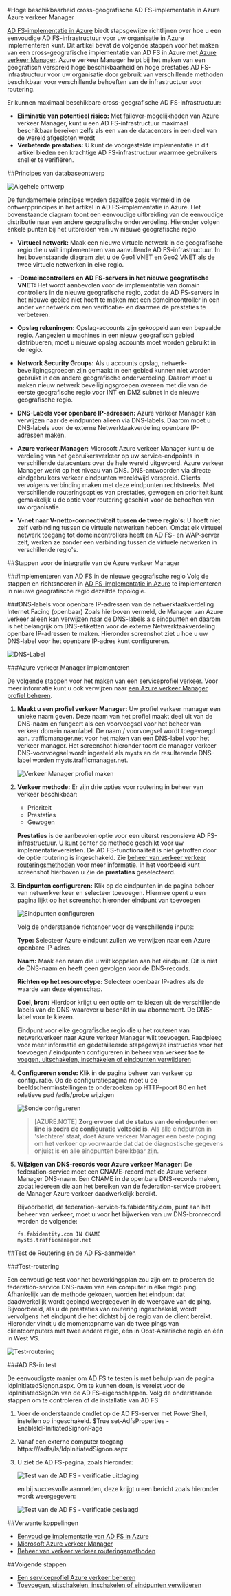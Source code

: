 <properties
    pageTitle="Hoge beschikbaarheid cross-geografische AD FS-implementatie in Azure Azure verkeer Manager | Microsoft Azure"
    description="In dit document leert u het implementeren van AD FS in Azure voor hoge beschikbaarheid."
    keywords="AD fs met Azure verkeer manager, adfs met Azure verkeer Manager, geografische, multi-datacenter, geografische datacenters, meerdere geografische datacenters, implementeren van AD FS in azure, azure adfs, azure adfs, azure ad fs implementeren, implementeren van AD FS, implementeren van ad fs, adfs in azure, implementeren van AD FS in azure, implementeren van AD FS in azure, adfs azure, inleiding tot AD FS, Azure, AD FS in Azure, iaas , ADFS, adfs verplaatsen naar azure"
    services="active-directory"
    documentationCenter=""
    authors="anandyadavmsft"
    manager="femila"
    editor=""/>

<tags
    ms.service="active-directory"
    ms.workload="identity"
    ms.tgt_pltfrm="na"
    ms.devlang="na"
    ms.topic="get-started-article"
    ms.date="09/01/2016"
    ms.author="anandy;billmath"/>
    
#<a name="high-availability-cross-geographic-ad-fs-deployment-in-azure-with-azure-traffic-manager"></a>Hoge beschikbaarheid cross-geografische AD FS-implementatie in Azure Azure verkeer Manager

[AD FS-implementatie in Azure](active-directory-aadconnect-azure-adfs.md) biedt stapsgewijze richtlijnen over hoe u een eenvoudige AD FS-infrastructuur voor uw organisatie in Azure implementeren kunt. Dit artikel bevat de volgende stappen voor het maken van een cross-geografische implementatie van AD FS in Azure met [Azure verkeer Manager](../traffic-manager/traffic-manager-overview.md). Azure verkeer Manager helpt bij het maken van een geografisch verspreid hoge beschikbaarheid en hoge prestaties AD FS-infrastructuur voor uw organisatie door gebruik van verschillende methoden beschikbaar voor verschillende behoeften van de infrastructuur voor routering.

Er kunnen maximaal beschikbare cross-geografische AD FS-infrastructuur:

* **Eliminatie van potentieel risico:** Met failover-mogelijkheden van Azure verkeer Manager, kunt u een AD FS-infrastructuur maximaal beschikbaar bereiken zelfs als een van de datacenters in een deel van de wereld afgesloten wordt
* **Verbeterde prestaties:** U kunt de voorgestelde implementatie in dit artikel bieden een krachtige AD FS-infrastructuur waarmee gebruikers sneller te verifiëren. 

##<a name="design-principles"></a>Principes van databaseontwerp

![Algehele ontwerp](./media/active-directory-adfs-in-azure-with-azure-traffic-manager/blockdiagram.png)

De fundamentele principes worden dezelfde zoals vermeld in de ontwerpprincipes in het artikel in AD FS-implementatie in Azure. Het bovenstaande diagram toont een eenvoudige uitbreiding van de eenvoudige distributie naar een andere geografische onderverdeling. Hieronder volgen enkele punten bij het uitbreiden van uw nieuwe geografische regio

* **Virtueel netwerk:** Maak een nieuwe virtuele netwerk in de geografische regio die u wilt implementeren van aanvullende AD FS-infrastructuur. In het bovenstaande diagram ziet u de Geo1 VNET en Geo2 VNET als de twee virtuele netwerken in elke regio.

* **-Domeincontrollers en AD FS-servers in het nieuwe geografische VNET:** Het wordt aanbevolen voor de implementatie van domain controllers in de nieuwe geografische regio, zodat de AD FS-servers in het nieuwe gebied niet hoeft te maken met een domeincontroller in een ander ver netwerk om een verificatie- en daarmee de prestaties te verbeteren.

* **Opslag rekeningen:** Opslag-accounts zijn gekoppeld aan een bepaalde regio. Aangezien u machines in een nieuw geografisch gebied distribueren, moet u nieuwe opslag accounts moet worden gebruikt in de regio.  

* **Network Security Groups:** Als u accounts opslag, netwerk-beveiligingsgroepen zijn gemaakt in een gebied kunnen niet worden gebruikt in een andere geografische onderverdeling. Daarom moet u maken nieuw netwerk beveiligingsgroepen overeen met die van de eerste geografische regio voor INT en DMZ subnet in de nieuwe geografische regio.

* **DNS-Labels voor openbare IP-adressen:** Azure verkeer Manager kan verwijzen naar de eindpunten alleen via DNS-labels. Daarom moet u DNS-labels voor de externe Netwerktaakverdeling openbare IP-adressen maken.

* **Azure verkeer Manager:** Microsoft Azure verkeer Manager kunt u de verdeling van het gebruikersverkeer op uw service-endpoints in verschillende datacenters over de hele wereld uitgevoerd. Azure verkeer Manager werkt op het niveau van DNS. DNS-antwoorden via directe eindgebruikers verkeer eindpunten wereldwijd verspreid. Clients vervolgens verbinding maken met deze eindpunten rechtstreeks. Met verschillende routeringsopties van prestaties, gewogen en prioriteit kunt gemakkelijk u de optie voor routering geschikt voor de behoeften van uw organisatie. 

* **V-net naar V-netto-connectiviteit tussen de twee regio's:** U hoeft niet zelf verbinding tussen de virtuele netwerken hebben. Omdat elk virtueel netwerk toegang tot domeincontrollers heeft en AD FS- en WAP-server zelf, werken ze zonder een verbinding tussen de virtuele netwerken in verschillende regio's. 

##<a name="steps-to-integrate-azure-traffic-manager"></a>Stappen voor de integratie van de Azure verkeer Manager

###<a name="deploy-ad-fs-in-the-new-geographical-region"></a>Implementeren van AD FS in de nieuwe geografische regio
Volg de stappen en richtsnoeren in [AD FS-implementatie in Azure](active-directory-aadconnect-azure-adfs.md) te implementeren in nieuwe geografische regio dezelfde topologie.

###<a name="dns-labels-for-public-ip-addresses-of-the-internet-facing-public-load-balancers"></a>DNS-labels voor openbare IP-adressen van de netwerktaakverdeling Internet Facing (openbaar)
Zoals hierboven vermeld, de Manager van Azure verkeer alleen kan verwijzen naar de DNS-labels als eindpunten en daarom is het belangrijk om DNS-etiketten voor de externe Netwerktaakverdeling openbare IP-adressen te maken. Hieronder screenshot ziet u hoe u uw DNS-label voor het openbare IP-adres kunt configureren. 

![DNS-Label](./media/active-directory-adfs-in-azure-with-azure-traffic-manager/eastfabstsdnslabel.png)

###<a name="deploying-azure-traffic-manager"></a>Azure verkeer Manager implementeren

De volgende stappen voor het maken van een serviceprofiel verkeer. Voor meer informatie kunt u ook verwijzen naar [een Azure verkeer Manager profiel beheren](../traffic-manager/traffic-manager-manage-profiles.md).

1. **Maakt u een profiel verkeer Manager:** Uw profiel verkeer manager een unieke naam geven. Deze naam van het profiel maakt deel uit van de DNS-naam en fungeert als een voorvoegsel voor het beheer van verkeer domein naamlabel. De naam / voorvoegsel wordt toegevoegd aan. trafficmanager.net voor het maken van een DNS-label voor het verkeer manager. Het screenshot hieronder toont de manager verkeer DNS-voorvoegsel wordt ingesteld als mysts en de resulterende DNS-label worden mysts.trafficmanager.net. 

    ![Verkeer Manager profiel maken](./media/active-directory-adfs-in-azure-with-azure-traffic-manager/trafficmanager01.png)
 
2. **Verkeer methode:** Er zijn drie opties voor routering in beheer van verkeer beschikbaar:

    * Prioriteit 
    * Prestaties
    * Gewogen
    
    **Prestaties** is de aanbevolen optie voor een uiterst responsieve AD FS-infrastructuur. U kunt echter de methode geschikt voor uw implementatievereisten. De AD FS-functionaliteit is niet getroffen door de optie routering is ingeschakeld. Zie [beheer van verkeer verkeer routeringsmethoden](../traffic-manager/traffic-manager-routing-methods.md) voor meer informatie. In het voorbeeld kunt screenshot hierboven u Zie de **prestaties** geselecteerd.
   
3.  **Eindpunten configureren:** Klik op de eindpunten in de pagina beheer van netwerkverkeer en selecteer toevoegen. Hiermee opent u een pagina lijkt op het screenshot hieronder eindpunt van toevoegen
 
    ![Eindpunten configureren](./media/active-directory-adfs-in-azure-with-azure-traffic-manager/eastfsendpoint.png)
 
    Volg de onderstaande richtsnoer voor de verschillende inputs:

    **Type:** Selecteer Azure eindpunt zullen we verwijzen naar een Azure openbare IP-adres.

    **Naam:** Maak een naam die u wilt koppelen aan het eindpunt. Dit is niet de DNS-naam en heeft geen gevolgen voor de DNS-records.

    **Richten op het resourcetype:** Selecteer openbaar IP-adres als de waarde van deze eigenschap. 

    **Doel, bron:** Hierdoor krijgt u een optie om te kiezen uit de verschillende labels van de DNS-waarover u beschikt in uw abonnement. De DNS-label voor te kiezen.

    Eindpunt voor elke geografische regio die u het routeren van netwerkverkeer naar Azure verkeer Manager wilt toevoegen.
    Raadpleeg voor meer informatie en gedetailleerde stapsgewijze instructies voor het toevoegen / eindpunten configureren in beheer van verkeer toe te [voegen, uitschakelen, inschakelen of eindpunten verwijderen](../traffic-manager/traffic-manager-endpoints.md)
    
4. **Configureren sonde:** Klik in de pagina beheer van verkeer op configuratie. Op de configuratiepagina moet u de beeldscherminstellingen te onderzoeken op HTTP-poort 80 en het relatieve pad /adfs/probe wijzigen

    ![Sonde configureren](./media/active-directory-adfs-in-azure-with-azure-traffic-manager/mystsconfig.png) 

    >[AZURE.NOTE] **Zorg ervoor dat de status van de eindpunten on line is zodra de configuratie voltooid is**. Als alle eindpunten in 'slechtere' staat, doet Azure verkeer Manager een beste poging om het verkeer op voorwaarde dat dat de diagnostische gegevens onjuist is en alle eindpunten bereikbaar zijn.

5. **Wijzigen van DNS-records voor Azure verkeer Manager:** De federation-service moet een CNAME-record met de Azure verkeer Manager DNS-naam. Een CNAME in de openbare DNS-records maken, zodat iedereen die aan het bereiken van de federation-service probeert de Manager Azure verkeer daadwerkelijk bereikt.

    Bijvoorbeeld, de federation-service-fs.fabidentity.com, punt aan het beheer van verkeer, moet u voor het bijwerken van uw DNS-bronrecord worden de volgende:

    <code>fs.fabidentity.com IN CNAME mysts.trafficmanager.net</code>

##<a name="test-the-routing-and-ad-fs-sign-in"></a>Test de Routering en de AD FS-aanmelden   

###<a name="routing-test"></a>Test-routering

Een eenvoudige test voor het bewerkingsplan zou zijn om te proberen de federation-service DNS-naam van een computer in elke regio ping. Afhankelijk van de methode gekozen, worden het eindpunt dat daadwerkelijk wordt gepingd weergegeven in de weergave van de ping. Bijvoorbeeld, als u de prestaties van routering ingeschakeld, wordt vervolgens het eindpunt die het dichtst bij de regio van de client bereikt. Hieronder vindt u de momentopname van de twee pings van clientcomputers met twee andere regio, één in Oost-Aziatische regio en één in West VS. 

![Test-routering](./media/active-directory-adfs-in-azure-with-azure-traffic-manager/pingtest.png)

###<a name="ad-fs-sign-in-test"></a>AD FS-in test

De eenvoudigste manier om AD FS te testen is met behulp van de pagina IdpInitiatedSignon.aspx. Om te kunnen doen, is vereist voor de IdpInitiatedSignOn van de AD FS-eigenschappen. Volg de onderstaande stappen om te controleren of de installatie van AD FS
 
1. Voer de onderstaande cmdlet op de AD FS-server met PowerShell, instellen op ingeschakeld. $True set-AdfsProperties - EnableIdPInitiatedSignonPage
2. Vanaf een externe computer toegang https://<yourfederationservicedns>/adfs/ls/IdpInitiatedSignon.aspx
3. U ziet de AD FS-pagina, zoals hieronder:

    ![Test van de AD FS - verificatie uitdaging](./media/active-directory-adfs-in-azure-with-azure-traffic-manager/adfstest1.png)

    en bij succesvolle aanmelden, deze krijgt u een bericht zoals hieronder wordt weergegeven:

    ![Test van de AD FS - verificatie geslaagd](./media/active-directory-adfs-in-azure-with-azure-traffic-manager/adfstest2.png)
 
##<a name="related-links"></a>Verwante koppelingen
* [Eenvoudige implementatie van AD FS in Azure](active-directory-aadconnect-azure-adfs.md)
* [Microsoft Azure verkeer Manager](../traffic-manager/traffic-manager-overview.md)
* [Beheer van verkeer verkeer routeringsmethoden](../traffic-manager/traffic-manager-routing-methods.md)

##<a name="next-steps"></a>Volgende stappen
* [Een serviceprofiel Azure verkeer beheren](../traffic-manager/traffic-manager-manage-profiles.md)
* [Toevoegen, uitschakelen, inschakelen of eindpunten verwijderen](../traffic-manager/traffic-manager-endpoints.md) 

